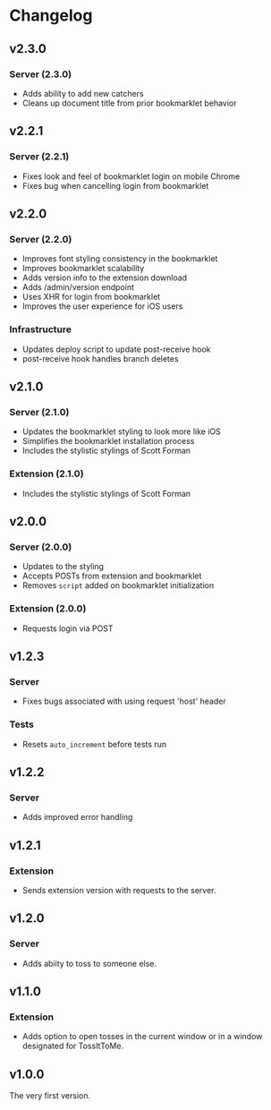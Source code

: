 Changelog
=========

v2.3.0
------
### Server (2.3.0)
* Adds ability to add new catchers
* Cleans up document title from prior bookmarklet behavior

v2.2.1
------
### Server (2.2.1)
* Fixes look and feel of bookmarklet login on mobile Chrome
* Fixes bug when cancelling login from bookmarklet

v2.2.0
------
### Server (2.2.0)
* Improves font styling consistency in the bookmarklet
* Improves bookmarklet scalability
* Adds version info to the extension download
* Adds /admin/version endpoint
* Uses XHR for login from bookmarklet
* Improves the user experience for iOS users

### Infrastructure
* Updates deploy script to update post-receive hook
* post-receive hook handles branch deletes

v2.1.0
------
### Server (2.1.0)
* Updates the bookmarklet styling to look more like iOS
* Simplifies the bookmarklet installation process
* Includes the stylistic stylings of Scott Forman

### Extension (2.1.0)
* Includes the stylistic stylings of Scott Forman

v2.0.0
------
### Server (2.0.0)
* Updates to the styling
* Accepts POSTs from extension and bookmarklet
* Removes `script` added on bookmarklet initialization

### Extension (2.0.0)
* Requests login via POST

v1.2.3
------
### Server
* Fixes bugs associated with using request 'host' header

### Tests
* Resets `auto_increment` before tests run

v1.2.2
------
### Server
* Adds improved error handling

v1.2.1
------
### Extension
* Sends extension version with requests to the server.

v1.2.0
------
### Server
* Adds abiity to toss to someone else.

v1.1.0
------
### Extension
* Adds option to open tosses in the current window or in a window designated for
  TossItToMe.

v1.0.0
------
The very first version.
